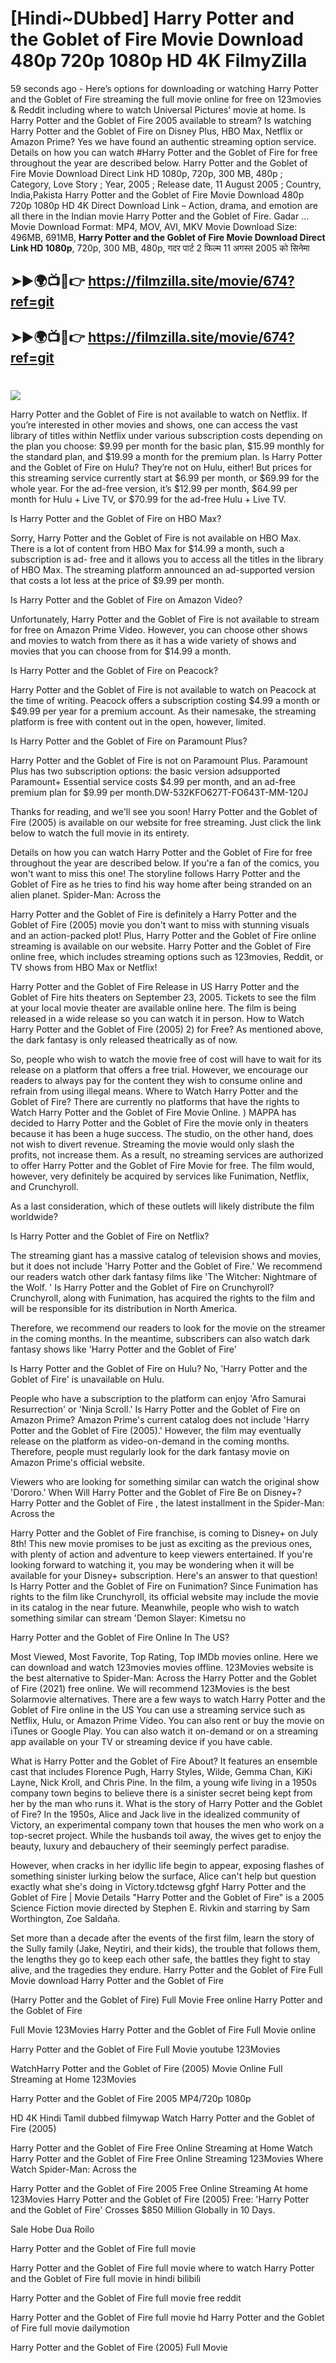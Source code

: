 # [Hindi~DUbbed] Harry Potter and the Goblet of Fire Movie Download 480p 720p 1080p HD 4K FilmyZilla


59 seconds ago - Here’s options for downloading or watching Harry Potter and the Goblet of Fire streaming the full movie online for free on 123movies & Reddit including where to watch Universal Pictures’ movie at home. Is Harry Potter and the Goblet of Fire 2005 available to stream? Is watching Harry Potter and the Goblet of Fire on Disney Plus, HBO Max, Netflix or Amazon Prime? Yes we have found an authentic streaming option service. Details on how you can watch #Harry Potter and the Goblet of Fire for free throughout the year are described below. Harry Potter and the Goblet of Fire Movie Download Direct Link HD 1080p, 720p, 300 MB, 480p ; Category, Love Story ; Year, 2005 ; Release date, 11 August 2005 ; Country, India,Pakista Harry Potter and the Goblet of Fire Movie Download 480p 720p 1080p HD 4K Direct Download Link – Action, drama, and emotion are all there in the Indian movie Harry Potter and the Goblet of Fire. Gadar ...
Movie Download Format: MP4, MOV, AVI, MKV
Movie Download Size: 496MB, 691MB, **Harry Potter and the Goblet of Fire Movie Download Direct Link HD 1080p**, 720p, 300 MB, 480p, गदर पार्ट 2 फिल्म 11 अगस्त 2005 को सिनेमा

## ➤►🌍📺📱👉   https://filmzilla.site/movie/674?ref=git

## ➤►🌍📺📱👉   https://filmzilla.site/movie/674?ref=git

#

<img src="https://image.tmdb.org/t/p/w780//5rrGVmRUuCKVbqUu41XIWTXJmNA.jpg" />

Harry Potter and the Goblet of Fire is not available to watch on Netflix. If you’re interested in other movies and shows, one can access the vast library of titles within Netflix under various subscription costs depending on the plan you choose: $9.99 per month for the basic plan, $15.99 monthly for the standard plan, and $19.99 a month for the premium plan. Is Harry Potter and the Goblet of Fire on Hulu? They’re not on Hulu, either! But prices for this streaming service currently start at $6.99 per month, or $69.99 for the whole year. For the ad-free version, it’s $12.99 per month, $64.99 per month for Hulu + Live TV, or $70.99 for the ad-free Hulu + Live TV.

Is Harry Potter and the Goblet of Fire on HBO Max?

Sorry, Harry Potter and the Goblet of Fire is not available on HBO Max. There is a lot of content from HBO Max for $14.99 a month, such a subscription is ad- free and it allows you to access all the titles in the library of HBO Max. The streaming platform announced an ad-supported version that costs a lot less at the price of $9.99 per month.

Is Harry Potter and the Goblet of Fire on Amazon Video?

Unfortunately, Harry Potter and the Goblet of Fire is not available to stream for free on Amazon Prime Video. However, you can choose other shows and movies to watch from there as it has a wide variety of shows and movies that you can choose from for $14.99 a month.

Is Harry Potter and the Goblet of Fire on Peacock?

Harry Potter and the Goblet of Fire is not available to watch on Peacock at the time of writing. Peacock offers a subscription costing $4.99 a month or $49.99 per year for a premium account. As their namesake, the streaming platform is free with content out in the open, however, limited.

Is Harry Potter and the Goblet of Fire on Paramount Plus?

Harry Potter and the Goblet of Fire is not on Paramount Plus. Paramount Plus has two subscription options: the basic version adsupported Paramount+ Essential service costs $4.99 per month, and an ad-free premium plan for $9.99 per month.DW-532KFO627T-FO643T-MM-120J

Thanks for reading, and we'll see you soon! Harry Potter and the Goblet of Fire (2005) is available on our website for free streaming. Just click the link below to watch the full movie in its entirety.

Details on how you can watch Harry Potter and the Goblet of Fire for free throughout the year are described below. If you're a fan of the comics, you won't want to miss this one! The storyline follows Harry Potter and the Goblet of Fire as he tries to find his way home after being stranded on an alien planet. Spider-Man: Across the

Harry Potter and the Goblet of Fire is definitely a Harry Potter and the Goblet of Fire (2005) movie you don't want to miss with stunning visuals and an action-packed plot! Plus, Harry Potter and the Goblet of Fire online streaming is available on our website. Harry Potter and the Goblet of Fire online free, which includes streaming options such as 123movies, Reddit, or TV shows from HBO Max or Netflix!

Harry Potter and the Goblet of Fire Release in US Harry Potter and the Goblet of Fire hits theaters on September 23, 2005. Tickets to see the film at your local movie theater are available online here. The film is being released in a wide release so you can watch it in person. How to Watch Harry Potter and the Goblet of Fire (2005) 2) for Free? As mentioned above, the dark fantasy is only released theatrically as of now.

So, people who wish to watch the movie free of cost will have to wait for its release on a platform that offers a free trial. However, we encourage our readers to always pay for the content they wish to consume online and refrain from using illegal means. Where to Watch Harry Potter and the Goblet of Fire? There are currently no platforms that have the rights to Watch Harry Potter and the Goblet of Fire Movie Online. ) MAPPA has decided to Harry Potter and the Goblet of Fire the movie only in theaters because it has been a huge success. The studio, on the other hand, does not wish to divert revenue. Streaming the movie would only slash the profits, not increase them. As a result, no streaming services are authorized to offer Harry Potter and the Goblet of Fire Movie for free. The film would, however, very definitely be acquired by services like Funimation, Netflix, and Crunchyroll.

As a last consideration, which of these outlets will likely distribute the film worldwide?

Is Harry Potter and the Goblet of Fire on Netflix?

The streaming giant has a massive catalog of television shows and movies, but it does not include 'Harry Potter and the Goblet of Fire.' We recommend our readers watch other dark fantasy films like 'The Witcher: Nightmare of the Wolf. ' Is Harry Potter and the Goblet of Fire on Crunchyroll? Crunchyroll, along with Funimation, has acquired the rights to the film and will be responsible for its distribution in North America.

Therefore, we recommend our readers to look for the movie on the streamer in the coming months. In the meantime, subscribers can also watch dark fantasy shows like 'Harry Potter and the Goblet of Fire'

Is Harry Potter and the Goblet of Fire on Hulu? No, 'Harry Potter and the Goblet of Fire' is unavailable on Hulu.

People who have a subscription to the platform can enjoy 'Afro Samurai Resurrection' or 'Ninja Scroll.' Is Harry Potter and the Goblet of Fire on Amazon Prime? Amazon Prime's current catalog does not include 'Harry Potter and the Goblet of Fire (2005).' However, the film may eventually release on the platform as video-on-demand in the coming months. Therefore, people must regularly look for the dark fantasy movie on Amazon Prime's official website.

Viewers who are looking for something similar can watch the original show 'Dororo.' When Will Harry Potter and the Goblet of Fire Be on Disney+? Harry Potter and the Goblet of Fire , the latest installment in the Spider-Man: Across the

Harry Potter and the Goblet of Fire franchise, is coming to Disney+ on July 8th! This new movie promises to be just as exciting as the previous ones, with plenty of action and adventure to keep viewers entertained. If you're looking forward to watching it, you may be wondering when it will be available for your Disney+ subscription. Here's an answer to that question! Is Harry Potter and the Goblet of Fire on Funimation? Since Funimation has rights to the film like Crunchyroll, its official website may include the movie in its catalog in the near future. Meanwhile, people who wish to watch something similar can stream 'Demon Slayer: Kimetsu no

Harry Potter and the Goblet of Fire Online In The US?

Most Viewed, Most Favorite, Top Rating, Top IMDb movies online. Here we can download and watch 123movies movies offline. 123Movies website is the best alternative to Spider-Man: Across the Harry Potter and the Goblet of Fire (2021) free online. We will recommend 123Movies is the best Solarmovie alternatives. There are a few ways to watch Harry Potter and the Goblet of Fire online in the US You can use a streaming service such as Netflix, Hulu, or Amazon Prime Video. You can also rent or buy the movie on iTunes or Google Play. You can also watch it on-demand or on a streaming app available on your TV or streaming device if you have cable.

What is Harry Potter and the Goblet of Fire About? It features an ensemble cast that includes Florence Pugh, Harry Styles, Wilde, Gemma Chan, KiKi Layne, Nick Kroll, and Chris Pine. In the film, a young wife living in a 1950s company town begins to believe there is a sinister secret being kept from her by the man who runs it. What is the story of Harry Potter and the Goblet of Fire? In the 1950s, Alice and Jack live in the idealized community of Victory, an experimental company town that houses the men who work on a top-secret project. While the husbands toil away, the wives get to enjoy the beauty, luxury and debauchery of their seemingly perfect paradise.

However, when cracks in her idyllic life begin to appear, exposing flashes of something sinister lurking below the surface, Alice can't help but question exactly what she's doing in Victory.tdctewsg gfghf Harry Potter and the Goblet of Fire | Movie Details "Harry Potter and the Goblet of Fire" is a 2005 Science Fiction movie directed by Stephen E. Rivkin and starring by Sam Worthington, Zoe Saldaña.

Set more than a decade after the events of the first film, learn the story of the Sully family (Jake, Neytiri, and their kids), the trouble that follows them, the lengths they go to keep each other safe, the battles they fight to stay alive, and the tragedies they endure. Harry Potter and the Goblet of Fire Full Movie download Harry Potter and the Goblet of Fire

(Harry Potter and the Goblet of Fire) Full Movie Free online Harry Potter and the Goblet of Fire

Full Movie 123Movies Harry Potter and the Goblet of Fire Full Movie online

Harry Potter and the Goblet of Fire Full Movie youtube 123Movies

WatchHarry Potter and the Goblet of Fire (2005) Movie Online Full Streaming at Home 123Movies

Harry Potter and the Goblet of Fire 2005 MP4/720p 1080p

HD 4K Hindi Tamil dubbed filmywap Watch Harry Potter and the Goblet of Fire (2005)

Harry Potter and the Goblet of Fire Free Online Streaming at Home Watch Harry Potter and the Goblet of Fire Free Online Streaming 123Movies Where Watch Spider-Man: Across the

Harry Potter and the Goblet of Fire 2005 Free Online Streaming At home 123Movies Harry Potter and the Goblet of Fire (2005) Free: 'Harry Potter and the Goblet of Fire' Crosses $850 Million Globally in 10 Days.

Sale Hobe Dua Roilo

Harry Potter and the Goblet of Fire full movie

Harry Potter and the Goblet of Fire full movie where to watch Harry Potter and the Goblet of Fire full movie in hindi bilibili

Harry Potter and the Goblet of Fire full movie free reddit

Harry Potter and the Goblet of Fire full movie hd Harry Potter and the Goblet of Fire full movie dailymotion

Harry Potter and the Goblet of Fire (2005) Full Movie